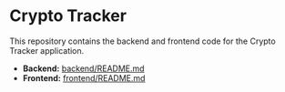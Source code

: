 # Crypto Tracker

This repository contains the backend and frontend code for the Crypto Tracker application.

- **Backend:** [backend/README.md](backend/README.md)
- **Frontend:** [frontend/README.md](frontend/README.md)

